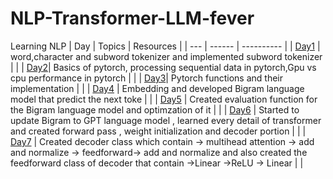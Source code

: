 # NLP-Transformer-LLM-fever
Learning NLP
| Day | Topics | Resources |
| --- | ------ | ---------- |
| [Day1](https://github.com/Utshav-paudel/NLP-Transformer-LLM-fever/tree/d04a964a68eac124141649a6ee17b5b366c798bd/LLM_from_scratch/day1) | word,character and subword tokenizer and implemented subword tokenizer |           | 
| [Day2](https://github.com/Utshav-paudel/NLP-Transformer-LLM-fever/tree/d256cc1d35f0e34d5aa1aab6cd51f116dd8287b9/LLM_from_scratch/day2)| Basics of pytorch, processing sequential data in pytorch,Gpu vs cpu performance in pytorch |  |
| [Day3](https://github.com/Utshav-paudel/NLP-Transformer-LLM-fever/tree/d18231ef652e7b22e43ce7f1b3cd869a447da832/LLM_from_scratch/day3)| Pytorch functions and their implementation |  |
| [Day4](https://github.com/Utshav-paudel/NLP-Transformer-LLM-fever/tree/7cd0867079b87b7f3d8aeddb9bd08f6b2d68a5f5/LLM_from_scratch/day4) | Embedding and developed Bigram language model that predict the next toke | |
| [Day5](https://github.com/Utshav-paudel/NLP-Transformer-LLM-fever/tree/dbf245446a69abc335cc61945c38e837aa8e0ecf/LLM_from_scratch/day5) | Created evaluation function for the Bigram language model and optimzation of it | |
| [Day6]() | Started to update Bigram to GPT language model , learned every detail of transformer and created forward pass , weight initialization and decoder portion  | |
| [Day7]() | Created decoder class which contain -> multihead attention -> add and normalize -> feedforward-> add and normalize and also created the feedforward class of decoder that contain  ->Linear ->ReLU -> Linear | |

